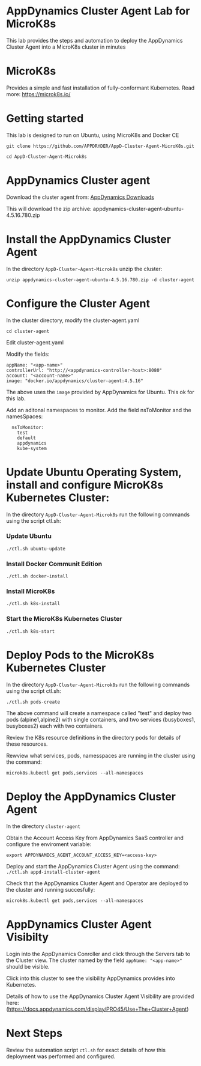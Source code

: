 # AppDynamics Cluster Agent Lab for MicroK8s

This lab provides the steps and automation to deploy the AppDynamics Cluster Agent into a MicroK8s cluster in minutes

# MicroK8s

Provides a simple and fast installation of fully-conformant Kubernetes.
Read more: https://microk8s.io/

# Getting started

This lab is designed to run on Ubuntu, using MicroK8s and Docker CE

`git clone https://github.com/APPDRYDER/AppD-Cluster-Agent-MicroK8s.git`

`cd AppD-Cluster-Agent-Microk8s`

# AppDynamics Cluster agent

Download the cluster agent from: [AppDynamics Downloads](https://download.appdynamics.com/download/#version=&apm=cluster-agent&os=&platform_admin_os=&appdynamics_cluster_os=&events=&eum=&page=1
)

This will download the zip archive: appdynamics-cluster-agent-ubuntu-4.5.16.780.zip

# Install the AppDynamics Cluster Agent

In the directory `AppD-Cluster-Agent-Microk8s` unzip the cluster:

`unzip appdynamics-cluster-agent-ubuntu-4.5.16.780.zip -d cluster-agent`

# Configure the Cluster Agent

In the cluster directory, modify the cluster-agent.yaml

`cd cluster-agent`

Edit cluster-agent.yaml

Modify the fields:
````
appName: "<app-name>"
controllerUrl: "http://<appdynamics-controller-host>:8080"
account: "<account-name>"
image: "docker.io/appdynamics/cluster-agent:4.5.16"
````

The above uses the `image` provided by AppDynamics for Ubuntu. This ok for this lab.

Add an aditonal namespaces to monitor. Add the field nsToMonitor and the namesSpaces:
````
  nsToMonitor:
    test
    default
    appdynamics
    kube-system
````

# Update Ubuntu Operating System, install and configure MicroK8s Kubernetes Cluster:

In the directory `AppD-Cluster-Agent-Microk8s` run the following commands using the script ctl.sh:

### Update Ubuntu
````./ctl.sh ubuntu-update````

### Install Docker Communit Edition
````./ctl.sh docker-install````

### Install MicroK8s
````./ctl.sh k8s-install````

### Start the MicroK8s Kubernetes Cluster
````./ctl.sh k8s-start````

# Deploy Pods to the MicroK8s Kubernetes Cluster

In the directory `AppD-Cluster-Agent-Microk8s` run the following commands using the script ctl.sh:

````./ctl.sh pods-create````

The above command will create a namespace called "test" and deploy two pods (alpine1,alpine2) with single containers, and two services (busyboxes1, busyboxes2) each with two containers.

Review the K8s resource definitions in the directory pods for details of these resources.

Rewview what services, pods, namesspaces are running in the cluster using the command:

````microk8s.kubectl get pods,services --all-namespaces````

# Deploy the AppDynamics Cluster Agent

In the directory `cluster-agent`

Obtain the Account Access Key from AppDynamics SaaS controller and configure the enviroment variable:

`export APPDYNAMICS_AGENT_ACCOUNT_ACCESS_KEY=<access-key>`

Deploy and start the AppDynamics Cluster Agent using the command:
`./ctl.sh appd-install-cluster-agent`

Check that the AppDynamics Cluster Agent and Operator are deployed to the cluster and running succesfully:

````microk8s.kubectl get pods,services --all-namespaces````

# AppDynamics Cluster Agent Visibilty

Login into the AppDynamics Conroller and click through the Servers tab to the Cluster view. The cluster named by the field `appName: "<app-name>"` should be visible.

Click into this cluster to see the visibility AppDynamics provides into Kubernetes.

Details of how to use the AppDynamics Cluster Agent Visibility are provided here: (https://docs.appdynamics.com/display/PRO45/Use+The+Cluster+Agent)

# Next Steps

Review the automation script `ctl.sh` for exact details of how this deployment was performed and configured.



